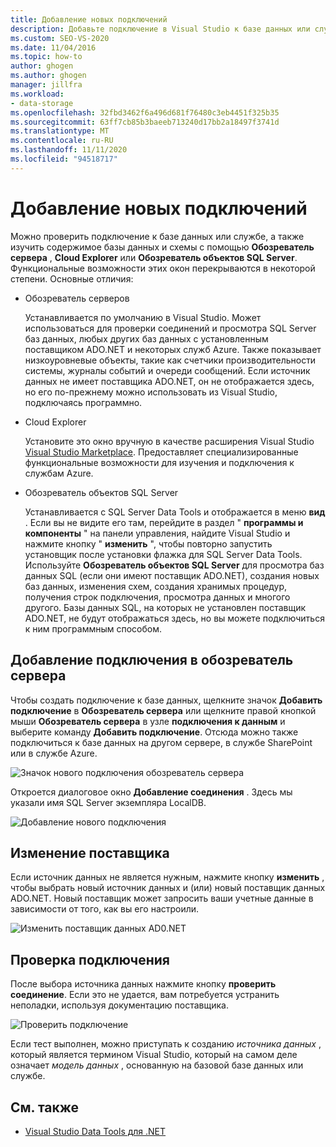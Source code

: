 ```yaml
---
title: Добавление новых подключений
description: Добавьте подключение в Visual Studio к базе данных или службе, а также изучите содержимое и схемы базы данных, используя обозреватель сервера, Cloud Explorer или обозреватель объектов SQL Server.
ms.custom: SEO-VS-2020
ms.date: 11/04/2016
ms.topic: how-to
author: ghogen
ms.author: ghogen
manager: jillfra
ms.workload:
- data-storage
ms.openlocfilehash: 32fbd3462f6a496d681f76480c3eb4451f325b35
ms.sourcegitcommit: 63ff7cb85b3baeeb713240d17bb2a18497f3741d
ms.translationtype: MT
ms.contentlocale: ru-RU
ms.lasthandoff: 11/11/2020
ms.locfileid: "94518717"
---
```

# <a name="add-new-connections"></a>Добавление новых подключений

Можно проверить подключение к базе данных или службе, а также изучить содержимое базы данных и схемы с помощью **Обозреватель сервера** , **Cloud Explorer** или **Обозреватель объектов SQL Server**. Функциональные возможности этих окон перекрываются в некоторой степени. Основные отличия:

- Обозреватель серверов

   Устанавливается по умолчанию в Visual Studio. Может использоваться для проверки соединений и просмотра SQL Server баз данных, любых других баз данных с установленным поставщиком ADO.NET и некоторых служб Azure. Также показывает низкоуровневые объекты, такие как счетчики производительности системы, журналы событий и очереди сообщений. Если источник данных не имеет поставщика ADO.NET, он не отображается здесь, но его по-прежнему можно использовать из Visual Studio, подключаясь программно.

- Cloud Explorer

   Установите это окно вручную в качестве расширения Visual Studio [Visual Studio Marketplace](https://marketplace.visualstudio.com/items?itemName=ms-azuretools.CloudExplorerForVS). Предоставляет специализированные функциональные возможности для изучения и подключения к службам Azure.

- Обозреватель объектов SQL Server

   Устанавливается с SQL Server Data Tools и отображается в меню **вид** . Если вы не видите его там, перейдите в раздел " **программы и компоненты** " на панели управления, найдите Visual Studio и нажмите кнопку " **изменить** ", чтобы повторно запустить установщик после установки флажка для SQL Server Data Tools. Используйте **Обозреватель объектов SQL Server** для просмотра баз данных SQL (если они имеют поставщик ADO.NET), создания новых баз данных, изменения схем, создания хранимых процедур, получения строк подключения, просмотра данных и многого другого. Базы данных SQL, на которых не установлен поставщик ADO.NET, не будут отображаться здесь, но вы можете подключиться к ним программным способом.

## <a name="add-a-connection-in-server-explorer"></a>Добавление подключения в обозреватель сервера

Чтобы создать подключение к базе данных, щелкните значок **Добавить подключение** в **Обозреватель сервера** или щелкните правой кнопкой мыши **Обозреватель сервера** в узле **подключения к данным** и выберите команду **Добавить подключение**. Отсюда можно также подключиться к базе данных на другом сервере, в службе SharePoint или в службе Azure.

![Значок нового подключения обозреватель сервера](../data-tools/media/raddata-server-explorer-new-connection-icon.png)

Откроется диалоговое окно **Добавление соединения** . Здесь мы указали имя SQL Server экземпляра LocalDB.

![Добавление нового подключения](../data-tools/media/raddata-add-new-connection-dialog.png)

## <a name="change-the-provider"></a>Изменение поставщика

Если источник данных не является нужным, нажмите кнопку **изменить** , чтобы выбрать новый источник данных и (или) новый поставщик данных ADO.NET. Новый поставщик может запросить ваши учетные данные в зависимости от того, как вы его настроили.

![Изменить поставщик данных AD0.NET](../data-tools/media/raddata-change-ad0.net-data-provider.png)

## <a name="test-the-connection"></a>Проверка подключения

После выбора источника данных нажмите кнопку **проверить соединение**. Если это не удается, вам потребуется устранить неполадки, используя документацию поставщика.

![Проверить подключение](../data-tools/media/raddata-test-connection.png)

Если тест выполнен, можно приступать к созданию *источника данных* , который является термином Visual Studio, который на самом деле означает *модель данных* , основанную на базовой базе данных или службе.

## <a name="see-also"></a>См. также

- [Visual Studio Data Tools для .NET](../data-tools/visual-studio-data-tools-for-dotnet.md)
